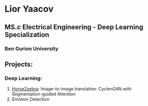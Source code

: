 # Lior Yaacov
## MS.c Electrical Engineering - Deep Learning Specialization
### Ben Gurion University

## Projects:

### Deep Learning:
1. [Horse2zebra](https://github.com/LiorYaacov/Horse2zebra-Image-to-image-Translation): Image-to-image translation: CyclenGAN with Segmentation-guided Attention
2. Emotion Detection
